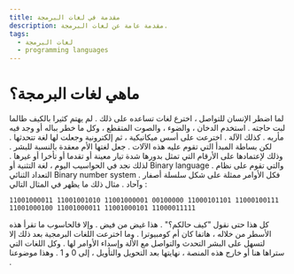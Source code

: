 ```yaml
---
title: مقدمة في لغات البرمجة
description: مقدمة عامة عن لغات البرمجة.
tags:
  - لغات البرمجة
  - programming languages
---
```

 
 # ماهي لغات البرمجة؟
 
 لما اضطر الإنسان للتواصل ، اخترع لغات تساعده على ذلك . لم يهتم كثيرا بالكيف طالما لبت حاجته . استخدم الدخان ، والضوء ، والصوت المتقطع ، وكل ما خطر بباله أو وجد فيه مأربه . كذلك الآلة . اخترعت على أسس ميكانيكية ، ثم إلكترونية وجعلت لها لغة تتحدثها . لكن بساطة المبدأ التي تقوم عليه هذه الآلات . جعل لغتها الأم معقدة بالنسبة للبشر . وذلك لإعتمادها على الأرقام التي تمثل بدورها شدة تيار معينة أو تقدما أو تأخرا أو غيرها . لذلك نجد في الحواسيب اليوم ، لغة التثنية أو Binary language . والتي تقوم على نظام التعداد الثنائي Binary number system . فكل الأوامر ممثلة على شكل سلسلة أصفار وآحاد . مثال ذلك ما يظهر في المثال التالي :
 
 ```
11001000011 11001001010 11001000001 00100000 11000101101 11000100111 11001000100 11001000011 11001000101 11000011111 
 ```
 
 كل هذا حتى نقول "كيف حالكم؟" . هذا غيض من فيض . وإلا فالحاسوب ما تقرأ هذه الأسطر من خلاله ، هاتفا كان أم كومبيوترا . وما اخترعت اللغات البرمجية بعد ذلك إلا لتسهل على البشر التحدث والتواصل مع الألة وإسداء الأوامر لها . وكل اللغات التي ستراها هنا أو خارج هذه المنصة ، نهايتها بعد التحويل والتأويل ، إلى 0 و 1 . وهذا موضوعنا .
 
 

